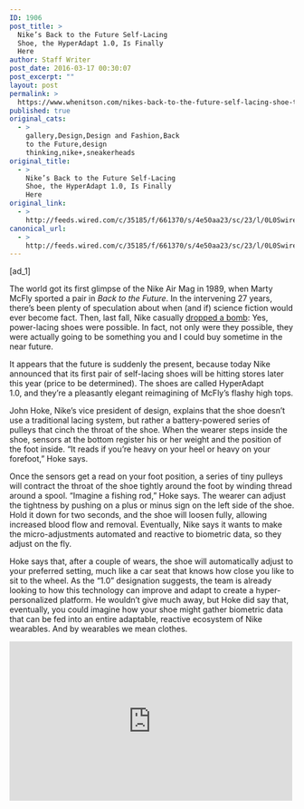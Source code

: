 ```yaml
---
ID: 1906
post_title: >
  Nike’s Back to the Future Self-Lacing
  Shoe, the HyperAdapt 1.0, Is Finally
  Here
author: Staff Writer
post_date: 2016-03-17 00:30:07
post_excerpt: ""
layout: post
permalink: >
  https://www.whenitson.com/nikes-back-to-the-future-self-lacing-shoe-the-hyperadapt-1-0-is-finally-here/
published: true
original_cats:
  - >
    gallery,Design,Design and Fashion,Back
    to the Future,design
    thinking,nike+,sneakerheads
original_title:
  - >
    Nike’s Back to the Future Self-Lacing
    Shoe, the HyperAdapt 1.0, Is Finally
    Here
original_link:
  - >
    http://feeds.wired.com/c/35185/f/661370/s/4e50aa23/sc/23/l/0L0Swired0N0C20A160C0A30Cnikes0Eback0Efuture0Eself0Elacing0Eshoe0Ehyperadapt0E10E0A0Efinally0C/story01.htm
canonical_url:
  - >
    http://feeds.wired.com/c/35185/f/661370/s/4e50aa23/sc/23/l/0L0Swired0N0C20A160C0A30Cnikes0Eback0Efuture0Eself0Elacing0Eshoe0Ehyperadapt0E10E0A0Efinally0C/story01.htm
---
```

 [ad_1]
<br><div id="start-of-content"><p>The world got its first glimpse of the Nike Air Mag in 1989, when Marty McFly sported a pair in <em>Back to the Future</em>. In the intervening 27 years, there’s been plenty of speculation about when (and if) science fiction would ever become fact. Then, last fall, Nike casually <a href="http://www.wired.com/2015/10/nike-air-mags-bttf-shoe-real/" target="_blank">dropped a bomb</a>: Yes, power-lacing shoes were possible. In fact, not only were they possible, they were actually going to be something you and I could buy sometime in the near future.</p>
<p>It appears that the future is suddenly the present, because today Nike announced that its first pair of self-lacing shoes will be hitting stores later this year (price to be determined). The shoes are called HyperAdapt 1.0, and they’re a pleasantly elegant reimagining of McFly’s flashy high tops.</p>
<p>John Hoke, Nike’s vice president of design, explains that the shoe doesn’t use a traditional lacing system, but rather a battery-powered series of pulleys that cinch the throat of the shoe. When the wearer steps inside the shoe, sensors at the bottom register his or her weight and the position of the foot inside. “It reads if you’re heavy on your heel or heavy on your forefoot,” Hoke says.</p>
<p>Once the sensors get a read on your foot position, a series of tiny pulleys will contract the throat of the shoe tightly around the foot by winding thread around a spool. “Imagine a fishing rod,” Hoke says. The wearer can adjust the tightness by pushing on a plus or minus sign on the left side of the shoe. Hold it down for two seconds, and the shoe will loosen fully, allowing increased blood flow and removal. Eventually, Nike says it wants to make the micro-adjustments automated and reactive to biometric data, so they adjust on the fly.</p>
<p>Hoke says that, after a couple of wears, the shoe will automatically adjust to your preferred setting, much like a car seat that knows how close you like to sit to the wheel. As the “1.0” designation suggests, the team is already looking to how this technology can improve and adapt to create a hyper-personalized platform. He wouldn’t give much away, but Hoke did say that, eventually, you could imagine how your shoe might gather biometric data that can be fed into an entire adaptable, reactive ecosystem of Nike wearables. And by wearables we mean clothes.</p>
<p><iframe width="500" height="281" src="https://www.youtube.com/embed/z7Cyv3cvIxY?feature=oembed" frameborder="0" allowfullscreen=""/></p>
<p>It’s a compelling vision for sure, but as with all technology there are potential tradeoffs. Traditional laces are reliable—you’ll never have to worry about them running out of juice or malfunctioning during a pivotal moment. Any time a shoe’s functionality is tied directly to technology, there’s going to be a risk factor.</p>
<p>Nike says the shoes operate on a battery that will last for two weeks on a single charge. That’s the other catch. Yes, you’re gonna have to charge your shoes, just like you charge your phone and FitBit. But come on. It’s a small price to pay to wear a piece of the future, is it not?</p>

			<a class="visually-hidden skip-to-text-link focusable bg-white" href="#start-of-content">Go Back to Top. Skip To: Start of Article.</a>

			
</div>
<br>[ad_2]
<br><a href="http://feeds.wired.com/c/35185/f/661370/s/4e50aa23/sc/23/l/0L0Swired0N0C20A160C0A30Cnikes0Eback0Efuture0Eself0Elacing0Eshoe0Ehyperadapt0E10E0A0Efinally0C/story01.htm">Source </a>